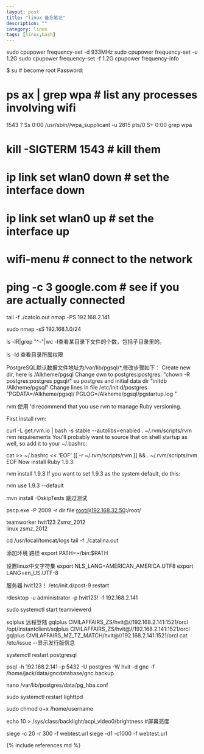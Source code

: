 ```yaml
---
layout: post
title: "linux 备忘笔记"
description: ""
category: linux 
tags: [linux,bash]
---
```


sudo cpupower frequency-set -d 933MHz
sudo cpupower frequency-set -u 1.2G
sudo cpupower frequency-set -f 1.2G
cpupower frequency-info

$ su # become root
Password:
# ps ax | grep wpa # list any processes involving wifi 
 1543 ?        Ss     0:00 /usr/sbin//wpa_supplicant -u
 2815 pts/0    S+     0:00 grep wpa
# kill -SIGTERM 1543 # kill them
# ip link set wlan0 down # set the interface down
# ip link set wlan0 up # set the interface up
# wifi-menu # connect to the network
# ping -c 3 google.com # see if you are actually connected

tail -f ./catolo.out
nmap -PS 192.168.2.141

sudo nmap -sS 192.168.1.0/24


       



ls -lR|grep "^-"|wc -l查看某目录下文件的个数，包括子目录里的。

ls -ld  查看目录所属权限


PostgreSQL默认数据文件地址为/var/lib/pgsql/*,修改步骤如下：
Create new dir, here is /Alkheme/pgsql
Change own to postgres:postgres. "chown -R postgres:postgres pgsql/"
su postgres and initial data dir "initdb /Alkheme/pgsql"
Change lines in file /etc/init.d/postgres 
"PGDATA=/Alkheme/pgsql/
PGLOG=/Alkheme/pgsql/pgstartup.log
"

rvm 使用
'd recommend that you use rvm to manage Ruby versioning.

First install rvm:

curl -L get.rvm.io | bash -s stable --autolibs=enabled
. ~/.rvm/scripts/rvm
rvm requirements
You'll probably want to source that on shell startup as well, so add it to your ~/.bashrc:

cat >> ~/.bashrc << 'EOF'
[[ -r ~/.rvm/scripts/rvm ]] && . ~/.rvm/scripts/rvm
EOF
Now install Ruby 1.9.3:

rvm install 1.9.3
If you want to set 1.9.3 as the system default, do this:

rvm use 1.9.3 --default


mvn install -DskipTests 跳过测试

pscp.exe -P 2009 -r dir file root@192.168.32.50:/root/

teamworker hvit123   Zsmz_2012  
linux zsmz_2012

cd /usr/local/tomcat/logs 
tail -f ./catalina.out

添加环境 路径
export PATH=~/bin:$PATH  

设置linux中文字符集
export NLS_LANG=AMERICAN_AMERICA.UTF8
export LANG=en_US.UTF-8


服务器 hvit123！
/etc/init.d/post-9  restart

rdesktop -u administrator -p hvit123! -f 192.168.2.141

sudo systemctl start teamviewerd

sqlplus 远程登陆
gqlplus CIVILAFFAIRS_ZS/hvit@//192.168.2.141:1521/orcl
/opt/instantclient/sqlplus CIVILAFFAIRS_ZS/hvit@//192.168.2.141:1521/orcl
gqlplus CIVILAFFAIRS_MZ_TZ_MATCH/hvit@//192.168.2.141:1521/orcl
cat /etc/issue  --显示发行版信息

systemctl restart postgresql

psql -h 192.168.2.141 -p 5432  -U postgres -W hvit -d gnc -f  /home/jack/data/gncdatabase/gnc.backup

nano /var/lib/postgres/data/pg_hba.conf 

sudo systemctl restart lighttpd

sudo chmod o+x /home/username

echo 10 > /sys/class/backlight/acpi_video0/brightness    #屏幕亮度

siege -c 20 -r 300 -f webtest.url 
siege -d1 -c1000 -f webtest.url



{% include references.md %}

